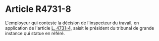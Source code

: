 # Article R4731-8

  
L'employeur qui conteste la décision de l'inspecteur du travail, en application de l'article [L. 4731-4,][1] saisit le président du tribunal de grande instance qui statue en référé.

 [1]: /affichCodeArticle.do?cidTexte=LEGITEXT000006072050&idArticle=LEGIARTI000018493946&dateTexte=&categorieLien=cid